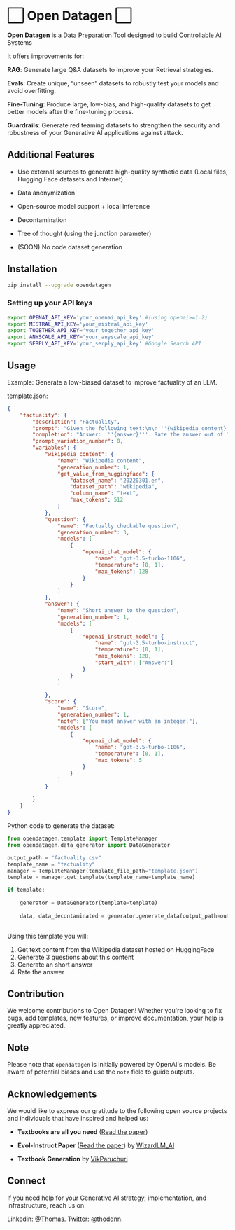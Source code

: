 # ⬜️ Open Datagen ⬜️

**Open Datagen** is a Data Preparation Tool designed to build Controllable AI Systems

It offers improvements for:

**RAG**: Generate large Q&A datasets to improve your Retrieval strategies.

**Evals**: Create unique, “unseen” datasets to robustly test your models and avoid overfitting.

**Fine-Tuning**: Produce large, low-bias, and high-quality datasets to get better models after the fine-tuning process.

**Guardrails**: Generate red teaming datasets to strengthen the security and robustness of your Generative AI applications against attack.

## Additional Features

- Use external sources to generate high-quality synthetic data (Local files, Hugging Face datasets and Internet)

- Data anonymization 

- Open-source model support + local inference

- Decontamination

- Tree of thought (using the junction parameter)

- (SOON) No code dataset generation

## Installation

```bash
pip install --upgrade opendatagen
```

### Setting up your API keys

```bash
export OPENAI_API_KEY='your_openai_api_key' #(using openai>=1.2)
export MISTRAL_API_KEY='your_mistral_api_key'
export TOGETHER_API_KEY='your_together_api_key'
export ANYSCALE_API_KEY='your_anyscale_api_key'
export SERPLY_API_KEY='your_serply_api_key' #Google Search API 
```

## Usage

Example: Generate a low-biased dataset to improve factuality of an LLM.

template.json:
```json
{
    "factuality": {
        "description": "Factuality",
        "prompt": "Given the following text:\n\n'''{wikipedia_content}'''\n\nAnswer to this factually checkable question:\n'''{question}'''.",
        "completion": "Answer: '''{answer}'''. Rate the answer out of 10: {score}",
        "prompt_variation_number": 0,
        "variables": {
            "wikipedia_content": {
                "name": "Wikipedia content",
                "generation_number": 1,
                "get_value_from_huggingface": {
                    "dataset_name": "20220301.en",
                    "dataset_path": "wikipedia",
                    "column_name": "text",
                    "max_tokens": 512
                }
            },
            "question": {
                "name": "Factually checkable question",
                "generation_number": 3,
                "models": [
                    {
                        "openai_chat_model": {
                            "name": "gpt-3.5-turbo-1106",
                            "temperature": [0, 1],
                            "max_tokens": 128
                        }
                    }
                ]
            }, 
            "answer": {
                "name": "Short answer to the question",
                "generation_number": 1,
                "models": [
                    {
                        "openai_instruct_model": {
                            "name": "gpt-3.5-turbo-instruct",
                            "temperature": [0, 1],
                            "max_tokens": 128,
                            "start_with": ["Answer:"]
                        }
                    }
                ]
            
            },
            "score": {
                "name": "Score",
                "generation_number": 1,
                "note": ["You must answer with an integer."],
                "models": [
                    {
                        "openai_chat_model": {
                            "name": "gpt-3.5-turbo-1106",
                            "temperature": [0, 1],
                            "max_tokens": 5
                        }
                    }
                ]
            }
            
        }
    }
}
```

Python code to generate the dataset:
```python
from opendatagen.template import TemplateManager
from opendatagen.data_generator import DataGenerator

output_path = "factuality.csv"
template_name = "factuality"
manager = TemplateManager(template_file_path="template.json")
template = manager.get_template(template_name=template_name)

if template:
    
    generator = DataGenerator(template=template)
    
    data, data_decontaminated = generator.generate_data(output_path=output_path, output_decontaminated_path=None)
    
```

Using this template you will: 
1) Get text content from the Wikipedia dataset hosted on HuggingFace
2) Generate 3 questions about this content
3) Generate an short answer 
4) Rate the answer

## Contribution

We welcome contributions to Open Datagen! Whether you're looking to fix bugs, add templates, new features, or improve documentation, your help is greatly appreciated.

## Note

Please note that `opendatagen` is initially powered by OpenAI's models. Be aware of potential biases and use the `note` field to guide outputs.

## Acknowledgements

We would like to express our gratitude to the following open source projects and individuals that have inspired and helped us:

- **Textbooks are all you need** ([Read the paper](https://arxiv.org/abs/2306.11644)) 

- **Evol-Instruct Paper** ([Read the paper](https://arxiv.org/abs/2306.08568)) by [WizardLM_AI](https://twitter.com/WizardLM_AI)

- **Textbook Generation** by [VikParuchuri](https://github.com/VikParuchuri/textbook_quality)

## Connect

If you need help for your Generative AI strategy, implementation, and infrastructure, reach us on

Linkedin: [@Thomas](https://linkedin.com/in/thomasdordonne).
Twitter: [@thoddnn](https://twitter.com/thoddnn).
